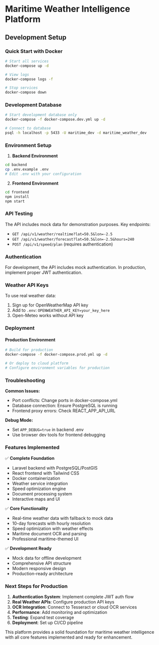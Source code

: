 # Maritime Weather Intelligence Platform

## Development Setup

### Quick Start with Docker
```bash
# Start all services
docker-compose up -d

# View logs
docker-compose logs -f

# Stop services
docker-compose down
```

### Development Database
```bash
# Start development database only
docker-compose -f docker-compose.dev.yml up -d

# Connect to database
psql -h localhost -p 5433 -U maritime_dev -d maritime_weather_dev
```

### Environment Setup

1. **Backend Environment**
```bash
cd backend
cp .env.example .env
# Edit .env with your configuration
```

2. **Frontend Environment**
```bash
cd frontend
npm install
npm start
```

### API Testing

The API includes mock data for demonstration purposes. Key endpoints:

- `GET /api/v1/weather/realtime?lat=50.5&lon=-2.5`
- `GET /api/v1/weather/forecast?lat=50.5&lon=-2.5&hours=240`
- `POST /api/v1/speed/plan` (requires authentication)

### Authentication

For development, the API includes mock authentication. In production, implement proper JWT authentication.

### Weather API Keys

To use real weather data:
1. Sign up for OpenWeatherMap API key
2. Add to `.env`: `OPENWEATHER_API_KEY=your_key_here`
3. Open-Meteo works without API key

### Deployment

#### Production Environment
```bash
# Build for production
docker-compose -f docker-compose.prod.yml up -d

# Or deploy to cloud platform
# Configure environment variables for production
```

### Troubleshooting

**Common Issues:**
- Port conflicts: Change ports in docker-compose.yml
- Database connection: Ensure PostgreSQL is running
- Frontend proxy errors: Check REACT_APP_API_URL

**Debug Mode:**
- Set `APP_DEBUG=true` in backend .env
- Use browser dev tools for frontend debugging

### Features Implemented

✅ **Complete Foundation**
- Laravel backend with PostgreSQL/PostGIS
- React frontend with Tailwind CSS
- Docker containerization
- Weather service integration
- Speed optimization engine
- Document processing system
- Interactive maps and UI

✅ **Core Functionality**
- Real-time weather data with fallback to mock data
- 10-day forecasts with hourly resolution
- Speed optimization with weather effects
- Maritime document OCR and parsing
- Professional maritime-themed UI

✅ **Development Ready**
- Mock data for offline development
- Comprehensive API structure
- Modern responsive design
- Production-ready architecture

### Next Steps for Production

1. **Authentication System**: Implement complete JWT auth flow
2. **Real Weather APIs**: Configure production API keys
3. **OCR Integration**: Connect to Tesseract or cloud OCR services
4. **Performance**: Add monitoring and optimization
5. **Testing**: Expand test coverage
6. **Deployment**: Set up CI/CD pipeline

This platform provides a solid foundation for maritime weather intelligence with all core features implemented and ready for enhancement.